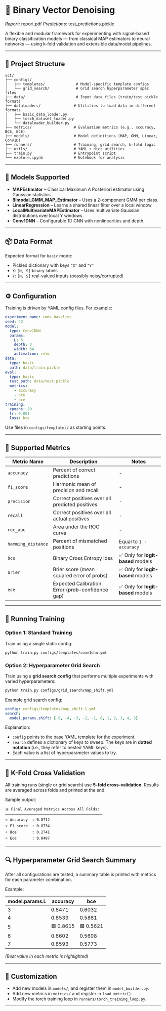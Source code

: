 # 🧠 Binary Vector Denoising

*Report:* report.pdf
*Predictions:* test_predictions.pickle

A flexible and modular framework for experimenting with signal-based binary classification models — from classical MAP estimators to neural networks — using k-fold validation and extensible data/model pipelines.

---

## 📁 Project Structure

```
sct/
├── configs/
│   ├── templates/              # Model-specific template configs
│   └── grid_search/            # Grid search hyperparameter spec files
├── data/                       # Input data files (train/test pickle format)
├── dataloaders/               # Utilities to load data in different formats
│   ├── basic_data_loader.py
│   ├── torch_dataset_loader.py
│   └── dataloader_builder.py
├── metrics/                   # Evaluation metrics (e.g., accuracy, BCE, ECE)
├── models/                    # Model definitions (MAP, GMM, Linear, Conv1D)
├── runners/                   # Training, grid search, k-fold logic
├── utils/                     # YAML + dict utilities
├── train.py                   # Entrypoint script
└── explore.ipynb              # Notebook for analysis
```

---

## 🧪 Models Supported

- **MAPEstimator** – Classical Maximum A Posteriori estimator using Gaussian statistics.
- **Bimodal_GMM_MAP_Estimator** – Uses a 2-component GMM per class.
- **LinearRegression** – Learns a shared linear filter over a local window.
- **LocalMultivariateMAPEstimator** – Uses multivariate Gaussian distributions over local Y windows.
- **Conv1DNN** – Configurable 1D CNN with nonlinearities and depth.

---

## 📦 Data Format

Expected format for `basic` mode:
- Pickled dictionary with keys `"X"` and `"Y"`
- `X`: `[N, S]` binary labels
- `Y`: `[N, S]` real-valued inputs (possibly noisy/corrupted)

---

## ⚙️ Configuration

Training is driven by YAML config files. For example:

```yaml
experiment_name: conv_baseline
seed: 42
model:
  type: Conv1DNN
  params:
    L: 5
    depth: 3
    width: 64
    activation: relu
data:
  type: basic
  path: data/train.pickle
eval:
  type: basic
  test_path: data/test.pickle
  metrics:
    - accuracy
    - bce
    - ece
training:
  epochs: 20
  lr: 0.001
  loss: bce
```

Use files in `configs/templates/` as starting points.

---

## 🧮 Supported Metrics

| Metric Name         | Description                                      | Notes                                      |
|---------------------|--------------------------------------------------|--------------------------------------------|
| `accuracy`          | Percent of correct predictions                   | -                                          |
| `f1_score`          | Harmonic mean of precision and recall            | -                                          |
| `precision`         | Correct positives over all predicted positives   | -                                          |
| `recall`            | Correct positives over all actual positives      | -                                          |
| `roc_auc`           | Area under the ROC curve                         | -                                          |
| `hamming_distance`  | Percent of mismatched positions                  | Equal to `1 - accuracy`                    |
| `bce`               | Binary Cross Entropy loss                        | ✅ Only for **logit-based** models         |
| `brier`             | Brier score (mean squared error of probs)        | ✅ Only for **logit-based** models         |
| `ece`               | Expected Calibration Error (prob-confidence gap) | ✅ Only for **logit-based** models         |

---

## 🚀 Running Training

### Option 1: Standard Training

Train using a single static config:

```bash
python train.py configs/templates/conv1dnn.yml
```

### Option 2: Hyperparameter Grid Search

Train using a **grid search config** that performs multiple experiments with varied hyperparameters:

```bash
python train.py configs/grid_search/map_shift.yml
```

Example grid search config:

```yaml
config: configs/templates/map_shift-1.yml
search:
  model.params.shift: [-5, -4, -3, -2, -1, 0, 1, 2, 3, 4, 5]
```

Explanation:
- `config` points to the base YAML template for the experiment.
- `search` defines a dictionary of keys to sweep. The keys are in **dotted notation** (i.e., they refer to nested YAML keys).
- Each value is a list of hyperparameter values to try.

---

## 🔁 K-Fold Cross Validation

All training runs (single or grid search) use **5-fold cross-validation**. Results are averaged across folds and printed at the end.

Sample output:

```
📊 Final Averaged Metrics Across All Folds:
────────────────────────────────────────────
⭐ Accuracy  : 0.8712
⭐ F1_score  : 0.8734
⭐ Bce       : 0.2741
⭐ Ece       : 0.0487
```

---

## 🔍 Hyperparameter Grid Search Summary

After all configurations are tested, a summary table is printed with metrics for each parameter combination.

Example:

| model.params.L | accuracy  | bce     |
|----------------|-----------|---------|
| 3              | 0.8471    | 0.6032  |
| 4              | 0.8539    | 0.5881  |
| 5              | 🟩 0.8615 | 🟩 0.5621 |
| 6              | 0.8602    | 0.5698  |
| 7              | 0.8593    | 0.5773  |

_(Best value in each metric is highlighted)_

---

## 🔧 Customization

- Add new models in `models/`, and register them in `model_builder.py`.
- Add new metrics in `metrics/` and register in `load_metric()`.
- Modify the torch training loop in `runners/torch_training_loop.py`.

---
